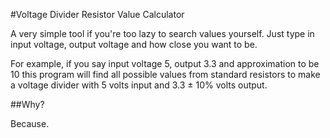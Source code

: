 #Voltage Divider Resistor Value Calculator

A very simple tool if you're too lazy to search values yourself. Just type in input voltage, output voltage and how close you want to be.

For example, if you say input voltage 5, output 3.3 and approximation to be 10 this program will find all possible values from standard resistors to make a voltage divider with 5 volts input and 3.3 ± 10% volts output.

##Why?

Because.